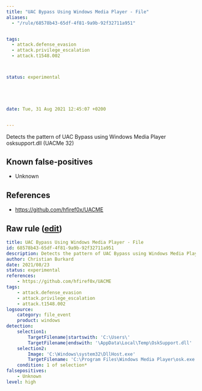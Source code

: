 ```yaml
---
title: "UAC Bypass Using Windows Media Player - File"
aliases:
  - "/rule/68578b43-65df-4f81-9a9b-92f32711a951"


tags:
  - attack.defense_evasion
  - attack.privilege_escalation
  - attack.t1548.002



status: experimental





date: Tue, 31 Aug 2021 12:45:07 +0200


---
```


Detects the pattern of UAC Bypass using Windows Media Player osksupport.dll (UACMe 32)

<!--more-->


## Known false-positives

* Unknown



## References

* https://github.com/hfiref0x/UACME


## Raw rule ([edit](https://github.com/SigmaHQ/sigma/edit/master/rules/windows/file_event/file_event_win_uac_bypass_wmp.yml))
```yaml
title: UAC Bypass Using Windows Media Player - File
id: 68578b43-65df-4f81-9a9b-92f32711a951
description: Detects the pattern of UAC Bypass using Windows Media Player osksupport.dll (UACMe 32)
author: Christian Burkard
date: 2021/08/23
status: experimental
references:
    - https://github.com/hfiref0x/UACME
tags:
    - attack.defense_evasion
    - attack.privilege_escalation
    - attack.t1548.002
logsource:
    category: file_event
    product: windows
detection:
    selection1:
        TargetFilename|startswith: 'C:\Users\'
        TargetFilename|endswith: '\AppData\Local\Temp\OskSupport.dll'
    selection2:
        Image: 'C:\Windows\system32\DllHost.exe'
        TargetFilename: 'C:\Program Files\Windows Media Player\osk.exe'
    condition: 1 of selection*
falsepositives:
    - Unknown
level: high

```

